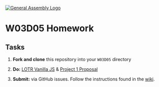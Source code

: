 [![General Assembly Logo](https://camo.githubusercontent.com/1a91b05b8f4d44b5bbfb83abac2b0996d8e26c92/687474703a2f2f692e696d6775722e636f6d2f6b6538555354712e706e67)](https://generalassemb.ly)

#  W03D05 Homework

## Tasks

1) **Fork and clone** this repository into your `W03D05` directory

2) **Do:** [LOTR Vanilla JS](lotr.md) & [Project 1 Proposal](https://git.generalassemb.ly/SEIR-Margaret/project-1/blob/master/README.md)

3) **Submit:** via GitHub issues. Follow the instructions found in the [wiki](https://git.generalassemb.ly/SEIR-Margaret/class-recordings-and-info/blob/master/submitting-homework.md).

